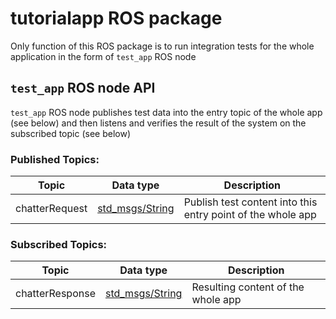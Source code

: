 # tutorialapp ROS package

Only function of this ROS package is to run integration tests for the whole application in the form of `test_app` ROS node

## `test_app` ROS node API

`test_app` ROS node  publishes test data into the entry topic of the whole app (see below) and then listens and verifies the result of the system
on the subscribed topic (see below)

### Published Topics:

Topic | Data type | Description
---- | ----- | -----
chatterRequest | [std_msgs/String](http://docs.ros.org/api/std_msgs/html/msg/String.html) | Publish test content into this entry point of the whole app

### Subscribed Topics:

Topic | Data type | Description
---- | ----- | -----
chatterResponse | [std_msgs/String](http://docs.ros.org/api/std_msgs/html/msg/String.html) | Resulting content of the whole app





